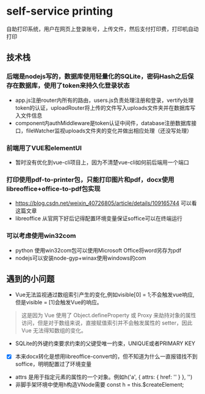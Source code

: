 # self-service printing
自助打印系统，用户在网页上登录账号，上传文件，然后支付打印费，打印机自动打印

## 技术栈
### 后端是nodejs写的，数据库使用轻量化的SQLite，密码Hash之后保存在数据库，使用了token来持久化登录状态
- app.js注册router内所有的路由，users.js负责处理注册和登录，vertify处理token的认证，uploadRouter将上传的文件写入uploads文件夹并在数据库写入文件信息
- component内authMiddleware是token认证中间件，database注册数据库接口，fileWatcher监视uploads文件夹的变化并做出相应处理（还没写处理）
### 前端用了VUE和elementUI
- 暂时没有优化到vue-cli项目上，因为不清楚vue-cli如何前后端用一个端口
### 打印使用pdf-to-printer包，只能打印图片和pdf，docx使用libreoffice+office-to-pdf包实现
- https://blog.csdn.net/weixin_40726805/article/details/109165744 可以看这篇文章
- libreoffice 从官网下好后记得配置环境变量保证soffice可以在终端运行
### 可以考虑使用win32com
- python 使用win32com包可以使用Microsoft Office将word另存为pdf
- nodejs可以安装node-gyp+winax使用windows的com

## 遇到的小问题
- Vue无法监视通过数组索引产生的变化,例如visible[0] = 1;不会触发vue响应,但是visible = [1]会触发Vue的响应。
> 这是因为 Vue 使用了 Object.defineProperty 或 Proxy 来劫持对象的属性访问，但是对于数组来说，直接赋值索引并不会触发属性的 setter，因此 Vue 无法得知数组的变化。
- SQLite的外键约束要求约束的父键受唯一约束，UNIQUE或者PRIMARY KEY
- [x] 本来docx转化是想用libreoffice-convert的，但不知道为什么一直报错找不到soffice，明明配置过了环境变量
- attrs 是用于指定元素的属性的一个对象。例如h('a', { attrs: { href: '' } }, '')
- 非脚手架环境中使用h构造VNode需要 const h = this.$createElement;